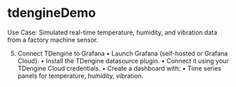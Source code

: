 # tdengineDemo

Use Case: Simulated real-time temperature, humidity, and vibration data from a factory machine sensor.

5. Connect TDengine to Grafana
   • Launch Grafana (self-hosted or Grafana Cloud).
   • Install the TDengine datasource plugin.
   • Connect it using your TDengine Cloud credentials.
   • Create a dashboard with:
   • Time series panels for temperature, humidity, vibration.
